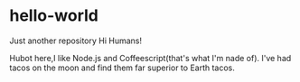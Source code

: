 # hello-world
Just another repository
Hi Humans!

Hubot here,I like Node.js and Coffeescript(that's what I'm nade of).
I've had tacos on the moon and find them far superior to Earth tacos.
